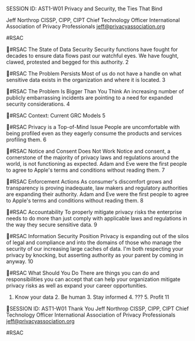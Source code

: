 SESSION ID: AST1-W01
Privacy and Security, the Ties That Bind

Jeff Northrop CISSP, CIPP, CIPT
Chief Technology Officer International Association of Privacy Professionals
jeff@privacyassociation.org

#RSAC

#RSAC
The State of Data Security
Security functions have fought for decades to ensure data flows past our watchful eyes. We have fought, clawed, protested and begged for this authority.
2

#RSAC
The Problem Persists
Most of us do not have a handle on what sensitive data exists in the organization and where it is located.
3

#RSAC
The Problem Is Bigger Than You Think
An increasing number of publicly embarrassing incidents are pointing to a need for expanded security considerations.
4

#RSAC
Context: Current GRC Models
5

#RSAC
Privacy is a Top-of-Mind Issue
People are uncomfortable with being profiled even as they eagerly consume the products and services profiling them.
6

#RSAC
Notice and Consent Does Not Work
Notice and consent, a cornerstone of the majority of privacy laws and regulations around the world, is not functioning as expected.
Adam and Eve were the first people to agree to Apple's terms and conditions without reading them.
7

#RSAC
Enforcement Actions
As consumer's discomfort grows and transparency is proving inadequate, law makers and regulatory authorities are expanding their authority.
Adam and Eve were the first people to agree to Apple's terms and conditions without reading them.
8

#RSAC
Accountability
To properly mitigate privacy risks the enterprise needs to do more than just comply with applicable laws and regulations in the way they secure sensitive data.
9

#RSAC
Information Security Position
Privacy is expanding out of the silos of legal and compliance and into the domains of those who manage the security of our increasing large caches of data.
I'm both respecting your privacy by knocking, but asserting authority as your parent by coming in anyway.
10

#RSAC
What Should You Do
There are things you can do and responsibilities you can accept that can help your organization mitigate privacy risks as well as expand your career opportunities.
1. Know your data 2. Be human 3. Stay informed 4. ??? 5. Profit
11

SESSION ID: AST1-W01
Thank You
Jeff Northrop CISSP, CIPP, CIPT
Chief Technology Officer International Association of Privacy Professionals
jeff@privacyassociation.org

#RSAC

